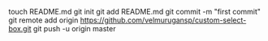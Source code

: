 touch README.md
git init
git add README.md
git commit -m "first commit"
git remote add origin https://github.com/velmurugansp/custom-select-box.git
git push -u origin master
